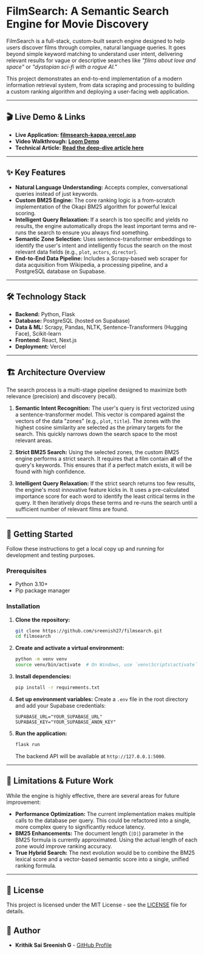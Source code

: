 # FilmSearch: A Semantic Search Engine for Movie Discovery

FilmSearch is a full-stack, custom-built search engine designed to help users discover films through complex, natural language queries. It goes beyond simple keyword matching to understand user intent, delivering relevant results for vague or descriptive searches like *"films about love and space"* or *"dystopian sci-fi with a rogue AI."*

This project demonstrates an end-to-end implementation of a modern information retrieval system, from data scraping and processing to building a custom ranking algorithm and deploying a user-facing web application.

-----

## 🎬 Live Demo & Links

  * **Live Application:** **[filmsearch-kappa.vercel.app](https://filmsearch-kappa.vercel.app/)**
  * **Video Walkthrough:** **[Loom Demo](https://www.google.com/search?q=https://www.loom.com/share/df7dfc3116654913bf5fe05c97d909b7)**
  * **Technical Article:** **[Read the deep-dive article here](https://medium.com/@krithikintl/building-a-semantic-search-engine-with-bm25-and-query-relaxation-a-deep-dive-0a24f5e2819d)**

-----

## ✨ Key Features

  * **Natural Language Understanding:** Accepts complex, conversational queries instead of just keywords.
  * **Custom BM25 Engine:** The core ranking logic is a from-scratch implementation of the Okapi BM25 algorithm for powerful lexical scoring.
  * **Intelligent Query Relaxation:** If a search is too specific and yields no results, the engine automatically drops the least important terms and re-runs the search to ensure you always find something.
  * **Semantic Zone Selection:** Uses sentence-transformer embeddings to identify the user's intent and intelligently focus the search on the most relevant data fields (e.g., `plot`, `actors`, `director`).
  * **End-to-End Data Pipeline:** Includes a Scrapy-based web scraper for data acquisition from Wikipedia, a processing pipeline, and a PostgreSQL database on Supabase.

-----

## 🛠️ Technology Stack

  * **Backend:** Python, Flask
  * **Database:** PostgreSQL (hosted on Supabase)
  * **Data & ML:** Scrapy, Pandas, NLTK, Sentence-Transformers (Hugging Face), Scikit-learn
  * **Frontend:** React, Next.js
  * **Deployment:** Vercel

-----

## 🏗️ Architecture Overview

The search process is a multi-stage pipeline designed to maximize both relevance (precision) and discovery (recall).

1.  **Semantic Intent Recognition:** The user's query is first vectorized using a sentence-transformer model. This vector is compared against the vectors of the data "zones" (e.g., `plot`, `title`). The zones with the highest cosine similarity are selected as the primary targets for the search. This quickly narrows down the search space to the most relevant areas.

2.  **Strict BM25 Search:** Using the selected zones, the custom BM25 engine performs a strict search. It requires that a film contain **all** of the query's keywords. This ensures that if a perfect match exists, it will be found with high confidence.

3.  **Intelligent Query Relaxation:** If the strict search returns too few results, the engine's most innovative feature kicks in. It uses a pre-calculated importance score for each word to identify the least critical terms in the query. It then iteratively drops these terms and re-runs the search until a sufficient number of relevant films are found.

-----

## 🚀 Getting Started

Follow these instructions to get a local copy up and running for development and testing purposes.

### Prerequisites

  * Python 3.10+
  * Pip package manager

### Installation

1.  **Clone the repository:**

    ```sh
    git clone https://github.com/sreenish27/filmsearch.git
    cd filmsearch
    ```

2.  **Create and activate a virtual environment:**

    ```sh
    python -m venv venv
    source venv/bin/activate  # On Windows, use `venv\Scripts\activate`
    ```

3.  **Install dependencies:**

    ```sh
    pip install -r requirements.txt
    ```

4.  **Set up environment variables:**
    Create a `.env` file in the root directory and add your Supabase credentials:

    ```
    SUPABASE_URL="YOUR_SUPABASE_URL"
    SUPABASE_KEY="YOUR_SUPABASE_ANON_KEY"
    ```

5.  **Run the application:**

    ```sh
    flask run
    ```

    The backend API will be available at `http://127.0.0.1:5000`.

-----

## 🔮 Limitations & Future Work

While the engine is highly effective, there are several areas for future improvement:

  * **Performance Optimization:** The current implementation makes multiple calls to the database per query. This could be refactored into a single, more complex query to significantly reduce latency.
  * **BM25 Enhancements:** The document length (`|D|`) parameter in the BM25 formula is currently approximated. Using the actual length of each zone would improve ranking accuracy.
  * **True Hybrid Search:** The next evolution would be to combine the BM25 lexical score and a vector-based semantic score into a single, unified ranking formula.

-----

## 📄 License

This project is licensed under the MIT License - see the [LICENSE](https://www.google.com/search?q=LICENSE) file for details.

## 👤 Author

  * **Krithik Sai Sreenish G** - [GitHub Profile](https://github.com/sreenish27)
